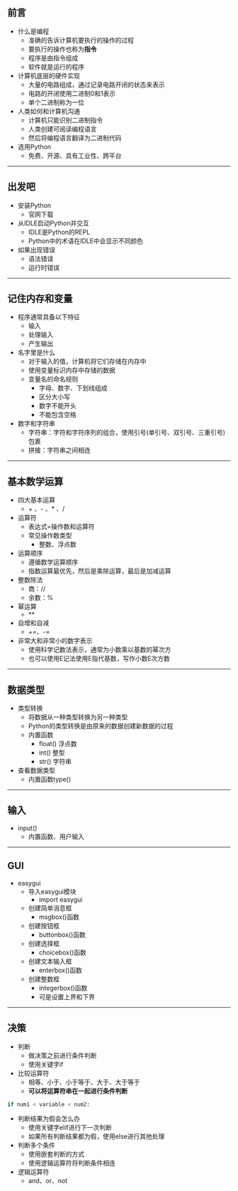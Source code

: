 ## 前言

* 什么是编程
    * 准确的告诉计算机要执行的操作的过程
    * 要执行的操作也称为**指令**
    * 程序是由指令组成
    * 软件就是运行的程序
* 计算机底层的硬件实现
    * 大量的电路组成，通过记录电路开闭的状态来表示
    * 电路的开闭使用二进制0和1表示
    * 单个二进制称为一位
* 人类如何和计算机沟通
    * 计算机只能识别二进制指令
    * 人类创建可阅读编程语言
    * 然后将编程语言翻译为二进制代码
* 选用Python
    * 免费、开源、具有工业性、跨平台

----

## 出发吧

* 安装Python
    * 官网下载
* 从IDLE启动Python并交互
    * IDLE是Python的REPL
    * Python中的术语在IDLE中会显示不同颜色
* 如果出现错误
    * 语法错误
    * 运行时错误

----

## 记住内存和变量

* 程序通常具备以下特征
    * 输入
    * 处理输入
    * 产生输出
* 名字里是什么
  * 对于输入的值，计算机将它们存储在内存中
  * 使用变量标识内存中存储的数据
  * 变量名的命名规则
    * 字母、数字、下划线组成
    * 区分大小写
    * 数字不能开头
    * 不能包含空格
* 数字和字符串
  * 字符串：字符和字符序列的组合，使用引号(单引号、双引号、三重引号)包裹
  * 拼接：字符串之间相连

----

## 基本数学运算

* 四大基本运算
  *  \+ 、- 、* 、/
* 运算符
  * 表达式=操作数和运算符
  * 常见操作数类型
    * 整数、浮点数
* 运算顺序
  * 遵循数学运算顺序
  * 指数运算最优先，然后是乘除运算，最后是加减运算
* 整数除法
  * 商：//
  * 余数：%
* 幂运算
  * \**
* 自增和自减
  * +=、-=
* 非常大和非常小的数字表示
  * 使用科学记数法表示，通常为小数乘以基数的幂次方
  * 也可以使用E记法使用E指代基数，写作小数E次方数

----

## 数据类型

* 类型转换
  * 将数据从一种类型转换为另一种类型
  * Python的类型转换是由原来的数据创建新数据的过程
  * 内置函数
    * float() 浮点数
    * int() 整型
    * str() 字符串
* 查看数据类型
  * 内置函数type()

----

## 输入
* input()
  * 内置函数、用户输入

---- 

## GUI
* easygui
  * 导入easygui模块
    * import easygui
  * 创建简单消息框
    * msgbox()函数
  * 创建按钮框
    * buttonbox()函数
  * 创建选择框
    * choicebox()函数
  * 创建文本输入框
    * enterbox()函数
  * 创建整数框
    * integerbox()函数
    * 可是设置上界和下界
----

## 决策
* 判断
  * 做决策之前进行条件判断
  * 使用关键字if
* 比较运算符
  * 相等、小于、小于等于、大于、大于等于
  * **可以将运算符串在一起进行条件判断**
```python
if num1 < variable < num2:
```
* 判断结果为假会怎么办
  * 使用关键字elif进行下一次判断
  * 如果所有判断结果都为假，使用else进行其他处理
* 判断多个条件
  * 使用嵌套判断的方式
  * 使用逻辑运算符将判断条件相连
* 逻辑运算符
  * and、or、not